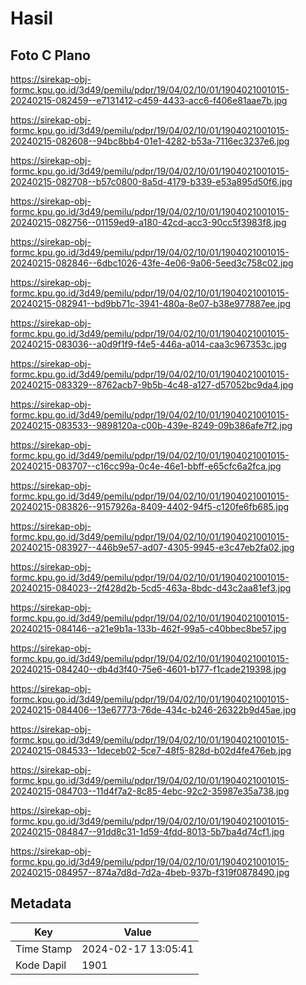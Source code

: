# Hasil

## Foto C Plano

https://sirekap-obj-formc.kpu.go.id/3d49/pemilu/pdpr/19/04/02/10/01/1904021001015-20240215-082459--e7131412-c459-4433-acc6-f406e81aae7b.jpg

https://sirekap-obj-formc.kpu.go.id/3d49/pemilu/pdpr/19/04/02/10/01/1904021001015-20240215-082608--94bc8bb4-01e1-4282-b53a-7116ec3237e6.jpg

https://sirekap-obj-formc.kpu.go.id/3d49/pemilu/pdpr/19/04/02/10/01/1904021001015-20240215-082708--b57c0800-8a5d-4179-b339-e53a895d50f6.jpg

https://sirekap-obj-formc.kpu.go.id/3d49/pemilu/pdpr/19/04/02/10/01/1904021001015-20240215-082756--01159ed9-a180-42cd-acc3-90cc5f3983f8.jpg

https://sirekap-obj-formc.kpu.go.id/3d49/pemilu/pdpr/19/04/02/10/01/1904021001015-20240215-082846--6dbc1026-43fe-4e06-9a06-5eed3c758c02.jpg

https://sirekap-obj-formc.kpu.go.id/3d49/pemilu/pdpr/19/04/02/10/01/1904021001015-20240215-082941--bd9bb71c-3941-480a-8e07-b38e977887ee.jpg

https://sirekap-obj-formc.kpu.go.id/3d49/pemilu/pdpr/19/04/02/10/01/1904021001015-20240215-083036--a0d9f1f9-f4e5-446a-a014-caa3c967353c.jpg

https://sirekap-obj-formc.kpu.go.id/3d49/pemilu/pdpr/19/04/02/10/01/1904021001015-20240215-083329--8762acb7-9b5b-4c48-a127-d57052bc9da4.jpg

https://sirekap-obj-formc.kpu.go.id/3d49/pemilu/pdpr/19/04/02/10/01/1904021001015-20240215-083533--9898120a-c00b-439e-8249-09b386afe7f2.jpg

https://sirekap-obj-formc.kpu.go.id/3d49/pemilu/pdpr/19/04/02/10/01/1904021001015-20240215-083707--c16cc99a-0c4e-46e1-bbff-e65cfc6a2fca.jpg

https://sirekap-obj-formc.kpu.go.id/3d49/pemilu/pdpr/19/04/02/10/01/1904021001015-20240215-083826--9157926a-8409-4402-94f5-c120fe6fb685.jpg

https://sirekap-obj-formc.kpu.go.id/3d49/pemilu/pdpr/19/04/02/10/01/1904021001015-20240215-083927--446b9e57-ad07-4305-9945-e3c47eb2fa02.jpg

https://sirekap-obj-formc.kpu.go.id/3d49/pemilu/pdpr/19/04/02/10/01/1904021001015-20240215-084023--2f428d2b-5cd5-463a-8bdc-d43c2aa81ef3.jpg

https://sirekap-obj-formc.kpu.go.id/3d49/pemilu/pdpr/19/04/02/10/01/1904021001015-20240215-084146--a21e9b1a-133b-462f-99a5-c40bbec8be57.jpg

https://sirekap-obj-formc.kpu.go.id/3d49/pemilu/pdpr/19/04/02/10/01/1904021001015-20240215-084240--db4d3f40-75e6-4601-b177-f1cade219398.jpg

https://sirekap-obj-formc.kpu.go.id/3d49/pemilu/pdpr/19/04/02/10/01/1904021001015-20240215-084406--13e67773-76de-434c-b246-26322b9d45ae.jpg

https://sirekap-obj-formc.kpu.go.id/3d49/pemilu/pdpr/19/04/02/10/01/1904021001015-20240215-084533--1deceb02-5ce7-48f5-828d-b02d4fe476eb.jpg

https://sirekap-obj-formc.kpu.go.id/3d49/pemilu/pdpr/19/04/02/10/01/1904021001015-20240215-084703--11d4f7a2-8c85-4ebc-92c2-35987e35a738.jpg

https://sirekap-obj-formc.kpu.go.id/3d49/pemilu/pdpr/19/04/02/10/01/1904021001015-20240215-084847--91dd8c31-1d59-4fdd-8013-5b7ba4d74cf1.jpg

https://sirekap-obj-formc.kpu.go.id/3d49/pemilu/pdpr/19/04/02/10/01/1904021001015-20240215-084957--874a7d8d-7d2a-4beb-937b-f319f0878490.jpg


## Metadata

| Key        | Value               |
| ---------- | ------------------- |
| Time Stamp | 2024-02-17 13:05:41 |
| Kode Dapil | 1901                |



